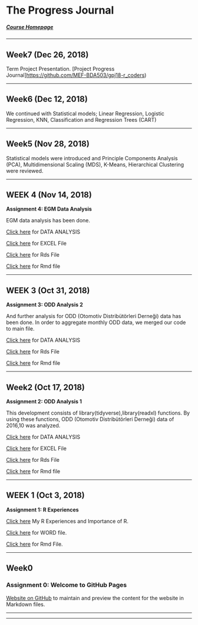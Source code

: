 
# The Progress Journal 
##### [Course Homepage](https://mef-bda503.github.io/)


***
## Week7 (Dec 26, 2018)

Term Project Presentation. [Project Progress Journal]https://github.com/MEF-BDA503/gpj18-r_coders)

***
## Week6 (Dec 12, 2018)

We continued with Statistical models; Linear Regression, Logistic Regression, KNN, Classification and Regression Trees (CART)

***
## Week5 (Nov 28, 2018)

Statistical models were introduced and Principle Components Analysis (PCA), Multidimensional Scaling (MDS), K-Means, Hierarchical Clustering were reviewed. 

***
## WEEK 4 (Nov 14, 2018)
**Assignment 4: EGM Data Analysis**

EGM data analysis has been done. 

[Click here](AssignmentWeek4/EGM__Pension_Monitoring_Center__Data_Analysis.html) for DATA ANALYSIS

[Click here](https://github.com/MEF-BDA503/pj18-Leyla.Yigit/blob/master/AssignmentWeek4/egm_example_data.xlsx)  for EXCEL File

[Click here](https://github.com/MEF-BDA503/pj18-Leyla.Yigit/blob/master/AssignmentWeek4/egm_data.rds) for Rds File

[Click here](https://github.com/MEF-BDA503/pj18-Leyla.Yigit/blob/master/AssignmentWeek4/EGM_Data_Analysis.Rmd) for Rmd file

***
## WEEK 3 (Oct 31, 2018)
**Assignment 3: ODD Analysis 2**

And further analysis for ODD (Otomotiv Distribütörleri Derneği) data has been done. In order to aggregate monthly ODD data, we merged our code to main file.

[Click here](AssignmentWeek3/RMarkdown-Homework-ODD_Sales_Aggregate.html) for DATA ANALYSIS

[Click here](https://github.com/MEF-BDA503/pj18-Leyla.Yigit/blob/master/AssignmentWeek3/car_data_aggregate.rds) for Rds File

[Click here](/AssignmentWeek3/RMarkdown-Homework-ODD_Sales_Aggregate.Rmd) for Rmd file


***
## Week2 (Oct 17, 2018)
**Assignment 2: ODD Analysis 1**

This development consists of library(tidyverse),library(readxl) functions. By using these functions, ODD (Otomotiv Distribütörleri Derneği) data of 2016,10 was analyzed.

[Click here](AssignmentWeek2/RMarkdown-Homework-ODDAnalysis_Assignment2.html) for DATA ANALYSIS

[Click here](https://github.com/MEF-BDA503/pj18-Leyla.Yigit/blob/master/AssignmentWeek2/odd_retail_sales_2016_10.xlsx) for EXCEL File

[Click here](https://github.com/MEF-BDA503/pj18-Leyla.Yigit/blob/master/AssignmentWeek2/car_data_oct_16.rds) for Rds File

[Click here](https://github.com/MEF-BDA503/pj18-Leyla.Yigit/blob/master/AssignmentWeek2/RMarkdown-Homework-ODDAnalysis_Assignment2.Rmd) for Rmd file

***
## WEEK 1 (Oct 3, 2018)
**Assignment 1: R Experiences**

[Click here](AssignmentWeek1/RMarkdown-Homework-Rexamples_Assignment1.html) My R Experiences and Importance of R.

[Click here](https://github.com/MEF-BDA503/pj18-Leyla.Yigit/blob/master/AssignmentWeek1/RMarkdown-Homework.docx) for WORD file.

[Click here](https://github.com/MEF-BDA503/pj18-Leyla.Yigit/blob/master/AssignmentWeek1/RMarkdown-Homework-Rexamples_Assignment1.Rmd) for Rmd File.

***
## Week0
### Assignment 0: Welcome to GitHub Pages

[Website on GitHub](https://github.com/MEF-BDA503/pj18-Leyla.Yigit/edit/master/index.md) to maintain and preview the content for the website in Markdown files.



***
***
